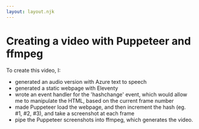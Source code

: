 ```yaml
---
layout: layout.njk
---
```


# Creating a video with Puppeteer and ffmpeg

To create this video, I:

- generated an audio version with Azure text to speech
- generated a static webpage with Eleventy
- wrote an event handler for the 'hashchange' event, which would allow me to manipulate the HTML, based on the current frame number
- made Puppeteer load the webpage, and then increment the hash (eg. #1, #2, #3), and take a screenshot at each frame
- pipe the Puppeteer screenshots into ffmpeg, which generates the video.

